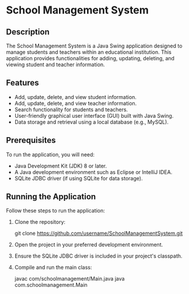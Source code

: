 # School Management System

## Description
The School Management System is a Java Swing application designed to manage students and teachers within an educational institution. This application provides functionalities for adding, updating, deleting, and viewing student and teacher information.

## Features
- Add, update, delete, and view student information.
- Add, update, delete, and view teacher information.
- Search functionality for students and teachers.
- User-friendly graphical user interface (GUI) built with Java Swing.
- Data storage and retrieval using a local database (e.g., MySQL).

## Prerequisites
To run the application, you will need:
- Java Development Kit (JDK) 8 or later.
- A Java development environment such as Eclipse or IntelliJ IDEA.
- SQLite JDBC driver (if using SQLite for data storage).

## Running the Application
Follow these steps to run the application:

1. Clone the repository:
   
   git clone https://github.com/username/SchoolManagementSystem.git
   
3. Open the project in your preferred development environment.

4. Ensure the SQLite JDBC driver is included in your project's classpath.

5. Compile and run the main class:

   javac com/schoolmanagement/Main.java
   java com.schoolmanagement.Main

   
